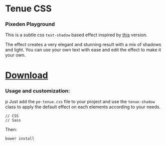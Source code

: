 # Tenue CSS
### Pixeden Playground

This is a subtle css `text-shadow` based effect inspired by [this](http://www.pixeden.com/photoshop-text-effects/tenue-psd-text-effect) version.

The effect creates a very elegant and stunning result with a mix of shadows and light. You can use your own text with ease and edit the effect to make it your own.

# [Download](http://www.pixeden.com/html-css/tenue-css3-text-effect)

### Usage and customization:
p Just add the `pe-tenue.css` file to your project and use the `tenue-shadow` class to apply the default effect on each elements according to your needs.
    
    // CSS
    // Sass

Then:

    bower install

